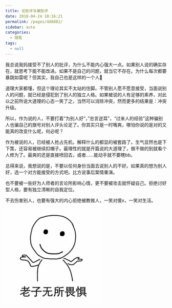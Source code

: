 ```yaml
---
title: 论批评与被批评
date: 2018-04-24 10:16:21
permalink: /pages/4d6082/
sidebar: auto
categories: 
  - 随笔
tags: 
  - null
---
```



我总说我妈接受不了别人的批评，为什么不能内心强大一点。如果别人说的确实存在，就思考下能不能改进。如果不是自己的问题，就当它不存在。为什么每次都要暴跳如雷呢？但其实，我自己也是这样的一个人:rocket:

道理大家都懂，但这个理论其实不太站的住脚。不管别人愿不愿意接受，当面说别人的问题，就已经是侵犯到了别人的独立人格。如果被说的人有足够的素养，对此以之前所说大道理的心态一笑了之，当然可以消除冲突，然而更多的结果是：冲突升级。

所以，作为说的人，不要打着“为别人好”，”忠言逆耳”，“过来人的经验”这种骗别人也骗自己的旗号对别人评头论足了。你其实只是一时嘴爽，哪怕你说的是对的又能真的改变什么呢，何必呢？

作为被说的人，已经被人抢占先机，解释什么的都显的被套路了。生气显然也是下下策，还容易被继续扣帽子。最理性的就是开篇说的大道理了，做不做的到就看个人修为了。最爽的还是直接喷回去，或者……能动手就不要瞎bb。

总得来说，我想说的是，不要以任何身份当面去说别人的不好。如果真的想为别人好，选一个对方能接受的方式吧。比方说事后案情重演。

也不要被一些好为人师者的言论所影响心情，更不要被攻击就怀疑自己。拒绝讨好型人格，要有独立清晰的自我定位。

不去伤害别人，也要有强大的内心拒绝被教做人，一笑对傻x，一笑对生活。

<img src="./images/laozi.jpg" class="no-zoom" width="300" height="300">